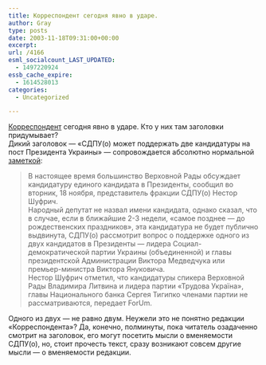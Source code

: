 ```yaml
---
title: Корреспондент сегодня явно в ударе.
author: Gray
type: posts
date: 2003-11-18T09:31:00+00:00
excerpt:
url: /4166
esml_socialcount_LAST_UPDATED:
  - 1497220924
essb_cache_expire:
  - 1614528013
categories:
  - Uncategorized

---
```








<a href="http://www.korrespondent.net/" target="_blank">Корреспондент</a> сегодня явно в ударе. Кто у них там заголовки придумывает?  
Дикий заголовок &#8212; &#171;СДПУ(о) может поддержать две кандидатуры на пост Президента Украины&#187; &#8212; сопровождается абсолютно нормальной <a href="http://www.korrespondent.net/main/83267/" target="_blank">заметкой</a>:

> В настоящее время большинство Верховной Рады обсуждает кандидатуру единого кандидата в Президенты, сообщил во вторник, 18 ноября, представитель фракции СДПУ(о) Нестор Шуфрич.  
> Народный депутат не назвал имени кандидата, однако сказал, что в случае, если в ближайшие 2-3 недели, &#171;самое позднее &#8212; до рождественских праздников&#187;, эта кандидатура не будет публично выдвинута, СДПУ(о) рассмотрит вопрос о поддержке одного из двух кандидатов в Президенты &#8212; лидера Социал-демократической партии Украины (объединенной) и главы президентской Администрации Виктора Медведчука или премьер-министра Виктора Януковича.  
> Нестор Шуфрич отметил, что кандидатуры спикера Верховной Рады Владимира Литвина и лидера партии &#171;Трудова Україна&#187;, главы Национального банка Сергея Тигипко членами партии не рассматриваются, передает ForUm.

Одного из двух &#8212; не равно двум. Неужели это не понятно редакции &#171;Корреспондента&#187;? Да, конечно, полминуты, пока читатель озадаченно смотрит на заголовок, его могут посетить мысли о вменяемости СДПУ(о), но, стоит прочесть текст, сразу возникают совсем другие мысли &#8212; о вменяемости редакции.